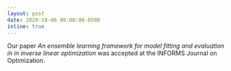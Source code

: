 ```yaml
---
layout: post
date: 2020-10-06 00:00:00-0500
inline: true
---
```


Our paper _An ensemble learning framework for model fitting and evaluation in in inverse linear optimization_ was accepted at the INFORMS Journal on Optimization.
